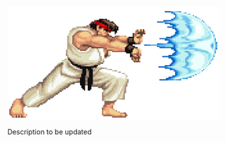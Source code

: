 ![alt text](https://github.com/nemot/hadouken-json/blob/main/assets/hadouken.png)

Description to be updated